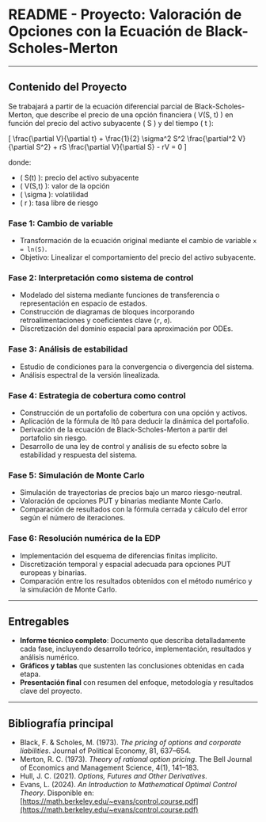 # README - Proyecto: Valoración de Opciones con la Ecuación de Black-Scholes-Merton
---

## Contenido del Proyecto

Se trabajará a partir de la ecuación diferencial parcial de Black-Scholes-Merton, que describe el precio de una opción financiera \( V(S, t) \) en función del precio del activo subyacente \( S \) y del tiempo \( t \):

\[
\frac{\partial V}{\partial t} + \frac{1}{2} \sigma^2 S^2 \frac{\partial^2 V}{\partial S^2} + rS \frac{\partial V}{\partial S} - rV = 0
\]

donde:
- \( S(t) \): precio del activo subyacente
- \( V(S,t) \): valor de la opción
- \( \sigma \): volatilidad
- \( r \): tasa libre de riesgo


### Fase 1: Cambio de variable
- Transformación de la ecuación original mediante el cambio de variable `x = ln(S)`.
- Objetivo: Linealizar el comportamiento del precio del activo subyacente.

### Fase 2: Interpretación como sistema de control
- Modelado del sistema mediante funciones de transferencia o representación en espacio de estados.
- Construcción de diagramas de bloques incorporando retroalimentaciones y coeficientes clave (`r`, `σ`).
- Discretización del dominio espacial para aproximación por ODEs.

### Fase 3: Análisis de estabilidad
- Estudio de condiciones para la convergencia o divergencia del sistema.
- Análisis espectral de la versión linealizada.

### Fase 4: Estrategia de cobertura como control
- Construcción de un portafolio de cobertura con una opción y activos.
- Aplicación de la fórmula de Itô para deducir la dinámica del portafolio.
- Derivación de la ecuación de Black-Scholes-Merton a partir del portafolio sin riesgo.
- Desarrollo de una ley de control y análisis de su efecto sobre la estabilidad y respuesta del sistema.

### Fase 5: Simulación de Monte Carlo
- Simulación de trayectorias de precios bajo un marco riesgo-neutral.
- Valoración de opciones PUT y binarias mediante Monte Carlo.
- Comparación de resultados con la fórmula cerrada y cálculo del error según el número de iteraciones.

### Fase 6: Resolución numérica de la EDP
- Implementación del esquema de diferencias finitas implícito.
- Discretización temporal y espacial adecuada para opciones PUT europeas y binarias.
- Comparación entre los resultados obtenidos con el método numérico y la simulación de Monte Carlo.

---

## Entregables

- **Informe técnico completo**: Documento que describa detalladamente cada fase, incluyendo desarrollo teórico, implementación, resultados y análisis numérico.
- **Gráficos y tablas** que sustenten las conclusiones obtenidas en cada etapa.
- **Presentación final** con resumen del enfoque, metodología y resultados clave del proyecto.

---

## Bibliografía principal

- Black, F. & Scholes, M. (1973). *The pricing of options and corporate liabilities*. Journal of Political Economy, 81, 637–654.
- Merton, R. C. (1973). *Theory of rational option pricing*. The Bell Journal of Economics and Management Science, 4(1), 141–183.
- Hull, J. C. (2021). *Options, Futures and Other Derivatives*.
- Evans, L. (2024). *An Introduction to Mathematical Optimal Control Theory*. Disponible en: [https://math.berkeley.edu/~evans/control.course.pdf](https://math.berkeley.edu/~evans/control.course.pdf)
